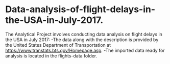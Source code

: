 # Data-analysis-of-flight-delays-in-the-USA-in-July-2017.
The Analytical Project involves conducting data analysis on flight delays in the USA in July 2017:  -The data along with the description is provided by the United States Department of Transportation at https://www.transtats.bts.gov/Homepage.asp. -The imported data ready for analysis is located in the flights-data folder.

